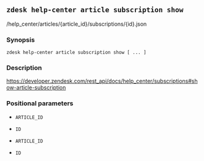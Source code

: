 ## `zdesk help-center article subscription show`

/help_center/articles/{article_id}/subscriptions/{id}.json

### Synopsis

    zdesk help-center article subscription show [ ... ]

### Description

https://developer.zendesk.com/rest_api/docs/help_center/subscriptions#show-article-subscription

### Positional parameters

* `ARTICLE_ID`

* `ID`

* `ARTICLE_ID`

* `ID`

